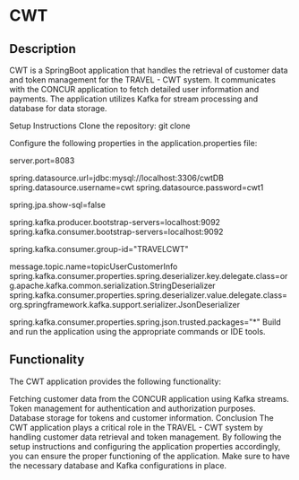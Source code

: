 # CWT

## Description

CWT is a SpringBoot application that handles the retrieval of customer data and token management for the TRAVEL - CWT system. It communicates with the CONCUR application to fetch detailed user information and payments. The application utilizes Kafka for stream processing and database for data storage.

Setup Instructions
Clone the repository: git clone <repository-url>

Configure the following properties in the application.properties file:

server.port=8083

spring.datasource.url=jdbc:mysql://localhost:3306/cwtDB
spring.datasource.username=cwt
spring.datasource.password=cwt1

spring.jpa.show-sql=false

spring.kafka.producer.bootstrap-servers=localhost:9092
spring.kafka.consumer.bootstrap-servers=localhost:9092

spring.kafka.consumer.group-id="TRAVELCWT"

message.topic.name=topicUserCustomerInfo
spring.kafka.consumer.properties.spring.deserializer.key.delegate.class=org.apache.kafka.common.serialization.StringDeserializer
spring.kafka.consumer.properties.spring.deserializer.value.delegate.class=org.springframework.kafka.support.serializer.JsonDeserializer

spring.kafka.consumer.properties.spring.json.trusted.packages="*"
Build and run the application using the appropriate commands or IDE tools.

## Functionality

The CWT application provides the following functionality:

Fetching customer data from the CONCUR application using Kafka streams.
Token management for authentication and authorization purposes.
Database storage for tokens and customer information.
Conclusion
The CWT application plays a critical role in the TRAVEL - CWT system by handling customer data retrieval and token management. By following the setup instructions and configuring the application properties accordingly, you can ensure the proper functioning of the application. Make sure to have the necessary database and Kafka configurations in place.